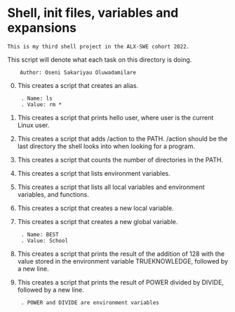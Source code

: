 #	     Shell, init files, variables and expansions
	



	This is my third shell project in the ALX-SWE cohort 2022.

   This script will denote what each task on this directory is doing.



		Author: Oseni Sakariyau Oluwadamilare

0. This creates a script that creates an alias.

    	. Name: ls
    	. Value: rm *

1. This creates a script that prints hello user, where user is the current Linux user.

2. This creates a script that adds /action to the PATH. /action should be the last directory the shell looks into when looking for a program.

3. This creates a script that counts the number of directories in the PATH.

4. This creates a script that lists environment variables.

5. This creates a script that lists all local variables and environment variables, and functions.

6. This creates a script that creates a new local variable.

7. This creates a script that creates a new global variable.

    	. Name: BEST
    	. Value: School

8. This creates a script that prints the result of the addition of 128 with the value stored in the environment variable TRUEKNOWLEDGE, followed by a new line.

9. This creates  a script that prints the result of POWER divided by DIVIDE, followed by a new line.

    	. POWER and DIVIDE are environment variables


